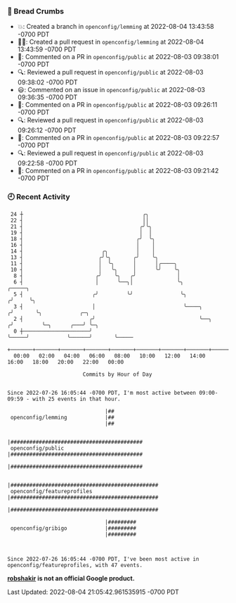 ### 🍞 Bread Crumbs

 * 💥: Created a branch in `openconfig/lemming` at 2022-08-04 13:43:58 -0700 PDT
 * ✍🏼: Created a pull request in `openconfig/lemming` at 2022-08-04 13:43:59 -0700 PDT
 * 💬: Commented on a PR in  `openconfig/public` at 2022-08-03 09:38:01 -0700 PDT
 * 🔍: Reviewed a pull request in  `openconfig/public` at 2022-08-03 09:38:02 -0700 PDT
 * 😃: Commented on an issue in `openconfig/public` at 2022-08-03 09:36:35 -0700 PDT
 * 💬: Commented on a PR in  `openconfig/public` at 2022-08-03 09:26:11 -0700 PDT
 * 🔍: Reviewed a pull request in  `openconfig/public` at 2022-08-03 09:26:12 -0700 PDT
 * 💬: Commented on a PR in  `openconfig/public` at 2022-08-03 09:22:57 -0700 PDT
 * 🔍: Reviewed a pull request in  `openconfig/public` at 2022-08-03 09:22:58 -0700 PDT
 * 💬: Commented on a PR in  `openconfig/public` at 2022-08-03 09:21:42 -0700 PDT

### 🕘 Recent Activity
```
 24 ┼                                      ╭╮
 22 ┤                                      ││
 21 ┤                                     ╭╯╰╮
 19 ┤                                     │  │
 18 ┤                                    ╭╯  ╰╮
 16 ┤                                    │    │
 14 ┤                         ╭╮         │    │
 13 ┤                        ╭╯╰╮       ╭╯    ╰╮
 11 ┤                        │  ╰╮      │      │╭────╮
 10 ┤                        │   ╰╮     │      ╰╯    ╰╮
  8 ┤                       ╭╯    ╰╮   ╭╯             │
  6 ┤                       │      ╰──╮│              ╰╮                 ╭─────╮
  5 ┤                      ╭╯         ╰╯               ╰╮               ╭╯     ╰╮
  3 ┤                      │                            ╰────╮         ╭╯       ╰╮            ╭─╮
  2 ┤                     ╭╯                                 ╰──╮     ╭╯         ╰─╮      ╭───╯ ╰─╮
  0 ┼─────────────────────╯                                     ╰─────╯            ╰──────╯       ╰─────
    +───────+───────+───────+───────+───────+───────+───────+───────+───────+───────+───────+───────+────
  00:00   02:00   04:00   06:00   08:00   10:00   12:00   14:00   16:00   18:00   20:00   22:00   00:00   

						Commits by Hour of Day


Since 2022-07-26 16:05:44 -0700 PDT, I'm most active between 09:00-09:59 - with 25 events in that hour.

```



```
                               |##
 openconfig/lemming            |##
                               |##

                               |##########################################
 openconfig/public             |##########################################
                               |##########################################

                               |###############################################
 openconfig/featureprofiles    |###############################################
                               |###############################################

                               |#########
 openconfig/gribigo            |#########
                               |#########



Since 2022-07-26 16:05:44 -0700 PDT, I've been most active in openconfig/featureprofiles, with 47 events.

```
**[robshakir](mailto:robjs@google.com) is not an official Google product.**  


Last Updated: 2022-08-04 21:05:42.961535915 -0700 PDT
